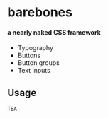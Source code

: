 # barebones
#### a nearly naked CSS framework

- Typography
- Buttons
- Button groups
- Text inputs

## Usage

```
TBA
```
